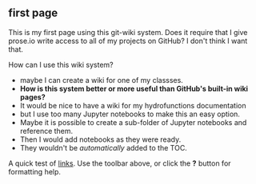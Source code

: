 ## first page

This is my first page using this git-wiki system. Does it require that I give prose.io write access to all of my projects on GitHub? I don't think I want that.

How can I use this wiki system?
- maybe I can create a wiki for one of my classses.
- **How is this system better or more useful than GitHub's built-in wiki pages?**
- It would be nice to have a wiki for my hydrofunctions documentation
- but I use too many Jupyter notebooks to make this an easy option.
- Maybe it is possible to create a sub-folder of Jupyter notebooks and reference them.
- Then I would add notebooks as they were ready.
- They wouldn't be *automatically* added to the TOC.


A quick test of [links](https://hydrofunctions.readthedocs.io/en/latest/). Use the toolbar above, or click the **?** button for formatting help.
